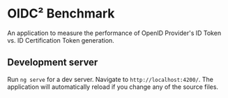 # OIDC² Benchmark

An application to measure the performance of OpenID Provider's ID Token vs. ID Certification Token generation.

## Development server

Run `ng serve` for a dev server. Navigate to `http://localhost:4200/`. The application will automatically reload if you change any of the source files.
